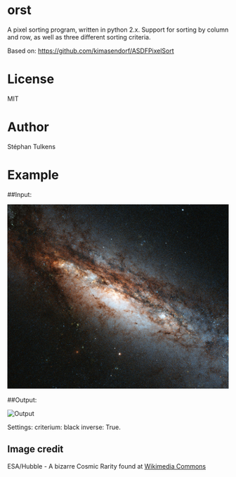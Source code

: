 # orst
A pixel sorting program, written in python 2.x. Support for sorting by column and row, as well as three different sorting criteria.

Based on: https://github.com/kimasendorf/ASDFPixelSort

# License 

MIT

# Author

Stéphan Tulkens

# Example

##Input:

![Input](test.jpg)

##Output:

![Output](test_output.jpg)

Settings: 
	criterium: black 
	inverse: True.

## Image credit

ESA/Hubble - A bizarre Cosmic Rarity
found at [Wikimedia Commons](https://commons.wikimedia.org/wiki/Category:Peculiar_galaxies#/media/File:A_bizarre_cosmic_rarity_NGC_660.jpg)